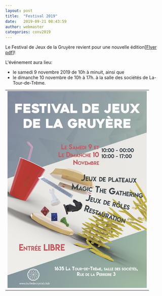 ```yaml
---
layout: post
title:  "Festival 2019"
date:   2019-09-21 08:43:59
author: webmaster
categories: conv2019
---
```


Le Festival de Jeux de la Gruyère revient pour une nouvelle édition[[Flyer pdf](/assets//Flyer2017.pdf)]! 

L'événement aura lieu:
- le samedi 9 novembre 2019 de 10h à minuit, ainsi que 
- le dimanche 10 novembre de 10h à 17h.
à la salle des sociétés de La-Tour-de-Trême.

<table>
  <tr>
    <td> <img src="/assets/Flyer2019.jpg" alt="FlyerA" style="width: 440px;"/> </td>
  </tr>
</table>



